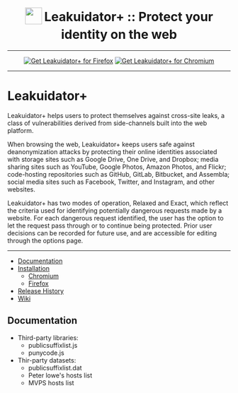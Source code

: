 <h1 align="center">
<sub>
<img  src="https://github.com/mjz3/LeakuidatorPlus/blob/main/icons/icon.png" height="38" width="38">
</sub>
Leakuidator+ :: Protect your identity on the web
</h1>

***

<p align="center">
<a href="https://addons.mozilla.org/en-US/firefox/addon/leakuidatorplus/"><img src="https://user-images.githubusercontent.com/585534/107280546-7b9b2a00-6a26-11eb-8f9f-f95932f4bfec.png" alt="Get Leakuidator+ for Firefox"></a>
<a href="https://chrome.google.com/webstore/detail/leakuidator%2B/hhfpajcjkikoocmmhcimllpinjnbedll"><img src="https://user-images.githubusercontent.com/585534/107280622-91a8ea80-6a26-11eb-8d07-77c548b28665.png" alt="Get Leakuidator+ for Chromium"></a>

***

# Leakuidator+ 

Leakuidator+ helps users to protect themselves against cross-site leaks, a class of vulnerabilities derived from side-channels built into the web platform.

When browsing the web, Leakuidator+ keeps users safe against deanonymization attacks by protecting their online identities associated with storage sites such as Google Drive, One Drive, and Dropbox; media sharing sites such as YouTube, Google Photos, Amazon Photos, and Flickr; code-hosting repositories such as GitHub, GitLab, Bitbucket, and Assembla; social media sites such as Facebook, Twitter, and Instagram, and other websites.

Leakuidator+ has two modes of operation, Relaxed and Exact, which reflect the criteria used for identifying potentially dangerous requests made by a website. For each dangerous request identified, the user has the option to let the request pass through or to continue being protected. Prior user decisions can be recorded for future use, and are accessible for editing through the options page.

***

* [Documentation](#documentation)
* [Installation](#installation)
  * [Chromium](#chromium)
  * [Firefox](#firefox)
* [Release History](#release-history)
* [Wiki](https://github.com/mjz3/LeakuidatorPlus/wiki)

## Documentation
  - Third-party libraries:
    - publicsuffixlist.js
    - punycode.js
  - Thir-party datasets:
    - publicsuffixlist.dat
    - Peter lowe's hosts list
    - MVPS hosts list


[^1]:
[^2]:
[^3]:
